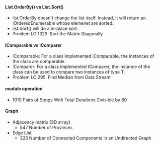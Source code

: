 #### List<T>.OrderBy() vs List<T>.Sort()
- list.OrderBy doesn't change the list itself. Instead, it will return an IOrderedEnumerable<T> whose elemenet are sorted.
- list.Sort() will do a in-place sort.
- Problem LC 1329. Sort the Matrix Diagonally

#### IComparable<T> vs IComparer<T>
- IComparable<T>: For a class implemented IComparable, the instances of the class are comparable.
- IComparer<T>: For a class implemented IComparer<T>, the instance of the class can be used to compare two instances of type T.
- Problem LC 295. Find Median from Data Stream

#### module operation
- 1010 Pairs of Songs With Total Durations Divisible by 60


#### Graph
- Adjacency matrix (2D array)
  - 547 Number of Provinces
- Edge List
  - 323 Number of Connected Components in an Undirected Graph
